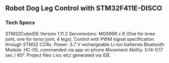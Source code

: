 ## Robot Dog Leg Control with STM32F411E-DISCO
### Tech Specs
STM32CubeIDE Version 1.11.2
Servomotors: MG996R x 8 (One for knee joint, one for torso joint, 4 legs). Control with PWM signal specification through STM32 CCRs. 
Power: 3.7 V rechargeable Li-ion batteries
Bluetooth Module: HC-05, commanded via app on phone
Movement Ability: 0.14-0.17 sec / 60°.
Project files (.ioc etc) generated via IDE. 